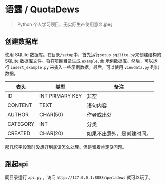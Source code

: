# 语露 / QuotaDews

> Python 个人学习项目，无实际生产使用意义.jpeg

## 创建数据库

使用 SQLite 数据库。在目录`/setup`中，首先运行`setup_sqilite.py`来创建结构的 SQLite 数据库文件。将在项目目录生成 `example.db` 示例数据库。然后，可以运行 `insert_example.py` 来插入一些示例数据。最后，可以使用 `viewdata.py` 列出数据。

|表头|类型|备注|
|---|---|---|
|ID|INT PRIMARY KEY|非空|
|CONTENT|TEXT|语句内容|
|AUTHOR|CHAR(50)|作者或出处|
|CATEGORY|INT|分类|
|CREATED|CHAR(20)|如果不出意外，是创建时间。|

那几坨字段暂时没想好到底该怎么处理。但是留着肯定没问题。

## 跑起api

同目录运行 `api.py` ，访问 `http://127.0.0.1:8888/quotadews` 就可以玩了。